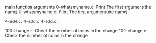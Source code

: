 main function arguments
0-whatsmyname.c: Print The first argument(the name)
0-whatsmyname.c: Print The first argument(the name)

4-add.c: 4-add.c
4-add.c: 

100-change.c: Check the number of coins in the change
100-change.c: Check the number of coins in the change

